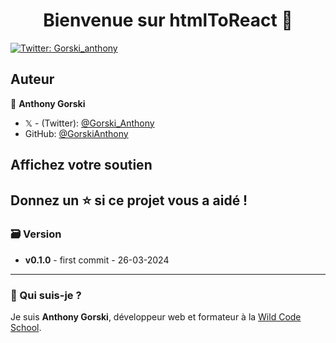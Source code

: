 <h1 align="center">Bienvenue sur htmlToReact 👋</h1>
<p>
  <a href="https://twitter.com/Gorski_anthony" target="_blank">
    <img alt="Twitter: Gorski_anthony" src="https://img.shields.io/twitter/follow/Gorski_anthony.svg?style=social" />
  </a>
</p>
    
## Auteur

👤 **Anthony Gorski**

-   𝕏 - (Twitter): [@Gorski_Anthony](https://twitter.com/Gorski_Anthony)
-   GitHub: [@GorskiAnthony](https://github.com/GorskiAnthony)

## Affichez votre soutien

## Donnez un ⭐️ si ce projet vous a aidé !

### 🗃️ Version

-   **v0.1.0** - first commit - 26-03-2024

---

### 👋 Qui suis-je ?

Je suis **Anthony Gorski**, développeur web et formateur à la [Wild Code School](https://www.wildcodeschool.com/fr-FR).
